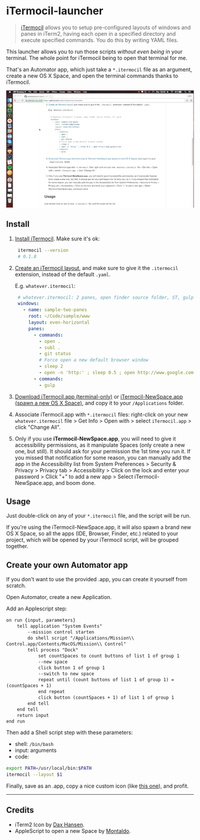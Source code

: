 # iTermocil-launcher

> [iTermocil](https://github.com/TomAnthony/itermocil) allows you to setup pre-configured layouts of windows and panes in iTerm2, having each open in a specified directory and execute specified commands. You do this by writing YAML files.

This launcher allows you to run those scripts *without even being* in your terminal. The whole point for iTermocil being to open that terminal for me.

That's an Automator app, which just take a `*.itermocil` file as an argument, create a new OS X Space, and open the terminal commands thanks to iTermocil.



![itermocil-launcher](itermocil-launcher.gif)



## Install

1. [Install iTermocil](https://github.com/TomAnthony/itermocil#installing-itermocil). Make sure it's ok:

   ```sh
    itermocil --version
    # 0.1.8
   ```

2. [Create an iTermocil layout](https://github.com/TomAnthony/itermocil#examples), and make sure to give it the `.itermocil` extension, instead of the default `.yaml`.

    E.g. `whatever.itermocil`:

   ```yaml
    # whatever.itermocil: 2 panes, open finder source folder, ST, gulp
    windows:
      - name: sample-two-panes
        root: ~/Code/sample/www
        layout: even-horizontal
        panes:
          - commands:
            - open .
            - subl .
            - git status
            # Force open a new default browser window
            - sleep 2
            - open -n 'http:' ; sleep 0.5 ; open http://www.google.com
          - commands:
            - gulp
   ```

3. [Download iTermocil.app (terminal-only)](https://github.com/julienma/itermocil-launcher/releases/download/v0.2.0/iTermocil-v0.2.0.zip) or [iTermocil-NewSpace.app (spawn a new OS X Space)](https://github.com/julienma/itermocil-launcher/releases/download/v0.2.0/iTermocil-NewSpace-v0.2.0.zip), and copy it to your `/Applications` folder.

4. Associate iTermocil.app with `*.itermocil` files: right-click on your new `whatever.itermocil` file > Get Info > Open with > select `iTermocil.app` > click "Change All".

5. Only if you use **iTermocil-NewSpace.app**, you will need to give it accessibility permissions, as it manipulate Spaces (only create a new one, but still). It should ask for your permission the 1st time you run it. If you missed that notification for some reason, you can manually add the app in the Accessibility list from System Preferences > Security & Privacy > Privacy tab > Accessibility > Click on the lock and enter your password > Click "+" to add a new app > Select iTermocil-NewSpace.app, and boom done.

## Usage

Just double-click on any of your `*.itermocil` file, and the script will be run.

If you're using the iTermocil-NewSpace.app, it will also spawn a brand new OS X Space, so all the apps (IDE, Browser, Finder, etc.) related to your project, which will be opened by your iTermocil script, will be grouped together.

## Create your own Automator app

If you don't want to use the provided .app, you can create it yourself from scratch.

Open Automator, create a new Application.

Add an Applescript step:

```
on run {input, parameters}
    tell application "System Events"
        --mission control starten
        do shell script "/Applications/Mission\\ Control.app/Contents/MacOS/Mission\\ Control"
        tell process "Dock"
            set countSpaces to count buttons of list 1 of group 1
            --new space
            click button 1 of group 1
            --switch to new space
            repeat until (count buttons of list 1 of group 1) = (countSpaces + 1)
            end repeat
            click button (countSpaces + 1) of list 1 of group 1
        end tell
    end tell
    return input
end run
```

Then add a Shell script step with these parameters:
- shell: `/bin/bash`
- input: arguments
- code:

```sh
export PATH=/usr/local/bin:$PATH
itermocil --layout $1
```

Finally, save as an .app, copy a nice custom icon (like [this one](https://dribbble.com/shots/1343859-iTerm2-Icon)), and profit.

---

## Credits

- iTerm2 Icon by [Dax Hansen](https://dribbble.com/shots/1343859-iTerm2-Icon).
- AppleScript to open a new Space by [Montaldo](http://stackoverflow.com/a/29176079/1907212).
